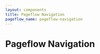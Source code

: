 ```yaml
---
layout: components
title: Pageflow Navigation
pageflow_name: pageflow-navigation
---
```


# Pageflow Navigation
